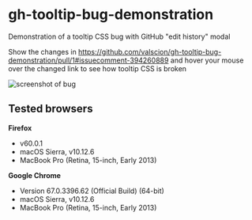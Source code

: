 # gh-tooltip-bug-demonstration

Demonstration of a tooltip CSS bug with GitHub "edit history" modal

Show the changes in https://github.com/valscion/gh-tooltip-bug-demonstration/pull/1#issuecomment-394260889 and hover your mouse over the changed link to see how tooltip CSS is broken

![screenshot of bug](https://user-images.githubusercontent.com/482561/40904320-0a73800e-67e3-11e8-9d73-e61fa903ac62.png)

## Tested browsers

**Firefox**

- v60.0.1
- macOS Sierra, v10.12.6
- MacBook Pro (Retina, 15-inch, Early 2013)

**Google Chrome**

- Version 67.0.3396.62 (Official Build) (64-bit)
- macOS Sierra, v10.12.6
- MacBook Pro (Retina, 15-inch, Early 2013)
